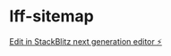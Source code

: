 # lff-sitemap

[Edit in StackBlitz next generation editor ⚡️](https://stackblitz.com/~/github.com/ProfessorDutch/lff-sitemap)